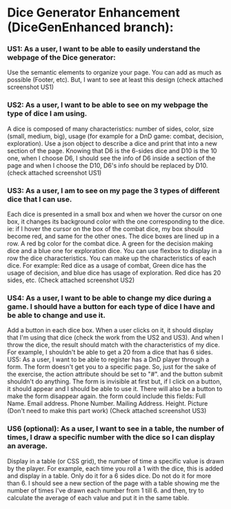 # Dice Generator Enhancement (DiceGenEnhanced branch):

### US1: As a user, I want to be able to easily understand the webpage of the Dice generator:
Use the semantic elements to organize your page. You can add as much as possible (Footer, etc). But, I want to see at least this design (check attached screenshot US1)
### US2: As a user, I want to be able to see on my webpage the type of dice I am using.
A dice is composed of many characteristics: number of sides, color, size (small, medium, big), usage (for example for a DnD game: combat, decision, exploration).
Use a json object to describe a dice and print that into a new section of the page.
Knowing that D6 is the 6-sides dice and D10 is the 10 one, when I choose D6, I should see the info of D6 inside a section of the page and when I choose the D10, D6's info should be replaced by D10.
(check attached screenshot US1)
### US3: As a user, I am to see on my page the 3 types of different dice that I can use.
Each dice is presented in a small box and when we hover the cursor on one box, it changes its background color with the one corresponding to the dice. ie: if I hover the cursor on the box of the combat dice, my box should become red, and same for the other ones.
The dice boxes are lined up in a row. A red bg color for the combat dice. A green for the decision making dice and a blue one for exploration dice.
You can use flexbox to display in a row the dice characteristics.
You can make up the characteristics of each dice. For example:
Red dice as a usage of combat,
Green dice has the usage of decision, and blue dice has usage of exploration.
Red dice has 20 sides, etc.
(Check attached screenshot US2)
### US4: As a user, I want to be able to change my dice during a game. I should have a button for each type of dice I have and be able to change and use it.
Add a button in each dice box. When a user clicks on it, it should display that I'm using that dice (check the work from the US2 and US3). And when I throw the dice, the result should match with the characteristics of my dice. For example, I shouldn't be able to get a 20 from a dice that has 6 sides.
US5: As a user, I want to be able to register has a DnD player through a form.
The form doesn't get you to a specific page. So, just for the sake of the exercise, the action attribute should be set to "#". and the button submit shouldn't do anything.
The form is invisible at first but, if I click on a button, it should appear and I should be able to use it.
There will also be a button to make the form disappear again.
the form could include this fields:
Full Name.
Email address.
Phone Number.
Mailing Address.
Height.
Picture (Don't need to make this part work)
(Check attached screenshot US3)
### US6 (optional): As a user, I want to see in a table, the number of times, I draw a specific number with the dice so I can display an average.
Display in a table (or CSS grid), the number of time a specific value is drawn by the player.
For example, each time you roll a 1 with the dice, this is added and display in a table. Only do it for a 6 sides dice. Do not do it for more than 6.
I should see a new section of the page with a table showing me the number of times I've drawn each number from 1 till 6. and then, try to calculate the average of each value and put it in the same table.